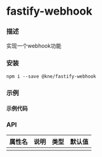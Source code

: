 
# fastify-webhook


### 描述

实现一个webhook功能


### 安装

```shell
npm i --save @kne/fastify-webhook
```

### 示例

#### 示例代码



### API

| 属性名 | 说明 | 类型 | 默认值 |
|-----|----|----|-----|
|     |    |    |     |

